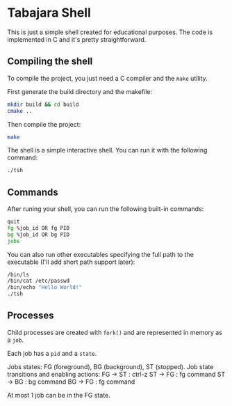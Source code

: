 # Tabajara Shell
This is just a simple shell created for educational purposes. The code is implemented in C and it's pretty straightforward.

## Compiling the shell
To compile the project, you just need a C compiler and the `make` utility.

First generate the build directory and the makefile:
```bash
mkdir build && cd build
cmake ..
```

Then compile the project:
```bash
make
```

The shell is a simple interactive shell. You can run it with the following command:
```bash
./tsh
```

## Commands
After runing your shell, you can run the following built-in commands:
```bash
quit
fg %job_id OR fg PID
bg %job_id OR bg PID
jobs
```
You can also run other executables specifying the full path to the executable (I'll add short path support later):

```bash
/bin/ls
/bin/cat /etc/passwd
/bin/echo "Hello World!"
./tsh
```

## Processes
Child processes are created with `fork()` and are represented in memory as a `job`.

Each job has a `pid` and a `state`.

Jobs states: FG (foreground), BG (background), ST (stopped).
Job state transitions and enabling actions:
 FG -> ST  : ctrl-z
 ST -> FG  : fg command
 ST -> BG  : bg command
 BG -> FG  : fg command

At most 1 job can be in the FG state.

